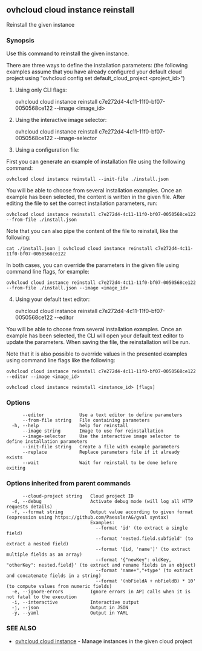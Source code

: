 ## ovhcloud cloud instance reinstall

Reinstall the given instance

### Synopsis

Use this command to reinstall the given instance.

There are three ways to define the installation parameters:
(the following examples assume that you have already configured your default cloud project using "ovhcloud config set default_cloud_project <project_id>")

1. Using only CLI flags:

	ovhcloud cloud instance reinstall c7e272d4-4c11-11f0-bf07-0050568ce122 --image <image_id>

2. Using the interactive image selector:

	ovhcloud cloud instance reinstall c7e272d4-4c11-11f0-bf07-0050568ce122 --image-selector

3. Using a configuration file:

  First you can generate an example of installation file using the following command:

	ovhcloud cloud instance reinstall --init-file ./install.json

  You will be able to choose from several installation examples. Once an example has been selected, the content is written in the given file.
  After editing the file to set the correct installation parameters, run:

	ovhcloud cloud instance reinstall c7e272d4-4c11-11f0-bf07-0050568ce122 --from-file ./install.json

  Note that you can also pipe the content of the file to reinstall, like the following:

	cat ./install.json | ovhcloud cloud instance reinstall c7e272d4-4c11-11f0-bf07-0050568ce122

  In both cases, you can override the parameters in the given file using command line flags, for example:

	ovhcloud cloud instance reinstall c7e272d4-4c11-11f0-bf07-0050568ce122 --from-file ./install.json --image <image_id>

4. Using your default text editor:

	ovhcloud cloud instance reinstall c7e272d4-4c11-11f0-bf07-0050568ce122 --editor

  You will be able to choose from several installation examples. Once an example has been selected, the CLI will open your
  default text editor to update the parameters. When saving the file, the reinstallation will be run.

  Note that it is also possible to override values in the presented examples using command line flags like the following:

	ovhcloud cloud instance reinstall c7e272d4-4c11-11f0-bf07-0050568ce122 --editor --image <image_id>


```
ovhcloud cloud instance reinstall <instance_id> [flags]
```

### Options

```
      --editor             Use a text editor to define parameters
      --from-file string   File containing parameters
  -h, --help               help for reinstall
      --image string       Image to use for reinstallation
      --image-selector     Use the interactive image selector to define installation parameters
      --init-file string   Create a file with example parameters
      --replace            Replace parameters file if it already exists
      --wait               Wait for reinstall to be done before exiting
```

### Options inherited from parent commands

```
      --cloud-project string   Cloud project ID
  -d, --debug                  Activate debug mode (will log all HTTP requests details)
  -f, --format string          Output value according to given format (expression using https://github.com/PaesslerAG/gval syntax)
                               Examples:
                                 --format 'id' (to extract a single field)
                                 --format 'nested.field.subfield' (to extract a nested field)
                                 --format '[id, 'name']' (to extract multiple fields as an array)
                                 --format '{"newKey": oldKey, "otherKey": nested.field}' (to extract and rename fields in an object)
                                 --format 'name+","+type' (to extract and concatenate fields in a string)
                                 --format '(nbFieldA + nbFieldB) * 10' (to compute values from numeric fields)
  -e, --ignore-errors          Ignore errors in API calls when it is not fatal to the execution
  -i, --interactive            Interactive output
  -j, --json                   Output in JSON
  -y, --yaml                   Output in YAML
```

### SEE ALSO

* [ovhcloud cloud instance](ovhcloud_cloud_instance.md)	 - Manage instances in the given cloud project

